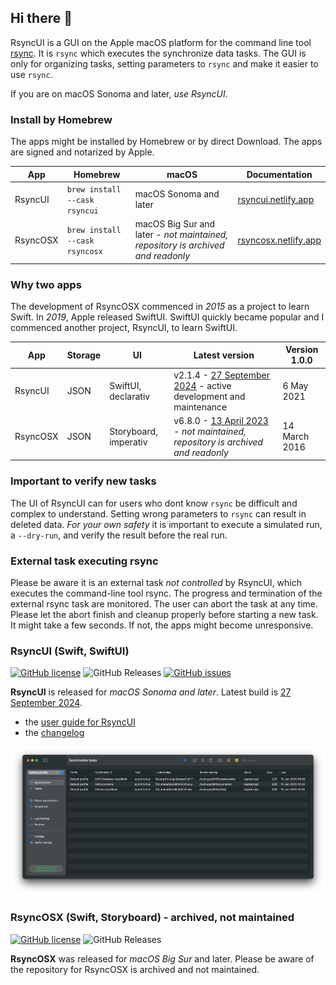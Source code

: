 ## Hi there 👋

RsyncUI is a GUI on the Apple macOS platform for the command line tool [rsync](https://github.com/WayneD/rsync). It is `rsync` which executes the synchronize data tasks. The GUI is only for organizing tasks, setting parameters to `rsync` and make it easier to use `rsync`. 

If you are on macOS Sonoma and later, *use RsyncUI*.


### Install by Homebrew

The apps might be installed by Homebrew or by direct Download. The apps are signed and notarized by Apple.

| App      | Homebrew | macOS |  Documentation |
| ----------- | ----------- |   ----------- |  ----------- |
| RsyncUI   | `brew install --cask rsyncui`    | macOS Sonoma and later |   [rsyncui.netlify.app](https://rsyncui.netlify.app/post/rsyncuidocs/) |
| RsyncOSX   | `brew install --cask rsyncosx`  |  macOS Big Sur and later - *not maintained, repository is  archived and readonly*  |  [rsyncosx.netlify.app](https://rsyncosx.netlify.app/post/rsyncosxdocs/) |


### Why two apps 

The development of RsyncOSX commenced in *2015* as a project to learn Swift. In *2019*, Apple released SwiftUI. SwiftUI quickly became popular and I commenced another project, RsyncUI, to learn SwiftUI.

| App      | Storage  | UI | Latest version  |  Version 1.0.0 |
| ----------- | ----------- |   -------- | -------- | -------- |
| RsyncUI   | JSON  | SwiftUI, declarativ     | v2.1.4 - [27 September 2024](https://github.com/rsyncOSX/RsyncUI/releases) - active development and maintenance | 6 May 2021  |
| RsyncOSX  | JSON | Storyboard, imperativ   | v6.8.0 - [13 April 2023](https://github.com/rsyncOSX/RsyncOSX_archived/releases) - *not maintained, repository is  archived and readonly* |	14 March 2016 |

### Important to verify new tasks

The UI of RsyncUI can for users who dont know `rsync` be difficult and complex to understand. Setting wrong parameters to `rsync` can result in deleted data. *For your own safety* it is important to execute a simulated run, a `--dry-run`, and verify the result before the real run.

### External task executing rsync

Please be aware it is an external task *not controlled* by RsyncUI, which executes the command-line tool rsync. The progress and termination of the external rsync task are monitored. The user can abort the task at any time. Please let the abort finish and cleanup properly before starting a new task. It might take a few seconds. If not, the apps might become unresponsive.

### RsyncUI (Swift, SwiftUI)

[![GitHub license](https://img.shields.io/github/license/rsyncOSX/RsyncUI)](https://github.com/rsyncOSX/RsyncUI/blob/main/Licence.MD) ![GitHub Releases](https://img.shields.io/github/downloads/rsyncosx/RsyncUI/v2.1.4/total) [![GitHub issues](https://img.shields.io/github/issues/rsyncOSX/RsyncUI)](https://github.com/rsyncOSX/RsyncUI/issues)

**RsyncUI** is released for *macOS Sonoma and later*. Latest build is [27 September 2024](https://github.com/rsyncOSX/RsyncUI/releases).

- the [user guide for RsyncUI](https://rsyncui.netlify.app/docs/)
- the [changelog](https://rsyncui.netlify.app/docs/changelog/)

![](images/rsyncui.png)

### RsyncOSX (Swift, Storyboard) - archived, not maintained

[![GitHub license](https://img.shields.io/github/license/rsyncOSX/RsyncOSX_archived)](https://github.com/rsyncOSX/RsyncOSX/blob/master/Licence.MD) ![GitHub Releases](https://img.shields.io/github/downloads/rsyncosx/RsyncOSX_archived/v6.8.0/total)

**RsyncOSX** was released for *macOS Big Sur* and later. Please be aware of the repository for RsyncOSX is archived and not maintained. 
